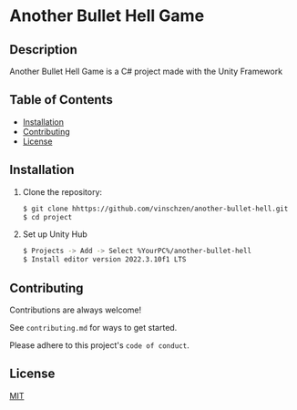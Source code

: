 # Another Bullet Hell Game

## Description

Another Bullet Hell Game is a C# project made with the Unity Framework 

## Table of Contents

- [Installation](#Installation)
- [Contributing](#Contributing)
- [License](#License)

## Installation

1. Clone the repository:

    ```bash
    $ git clone hhttps://github.com/vinschzen/another-bullet-hell.git
    $ cd project
    ```
2. Set up Unity Hub

    ```bash
    $ Projects -> Add -> Select %YourPC%/another-bullet-hell
    $ Install editor version 2022.3.10f1 LTS
    ```

## Contributing

Contributions are always welcome!

See `contributing.md` for ways to get started.

Please adhere to this project's `code of conduct`.


## License

[MIT](https://choosealicense.com/licenses/mit/)

